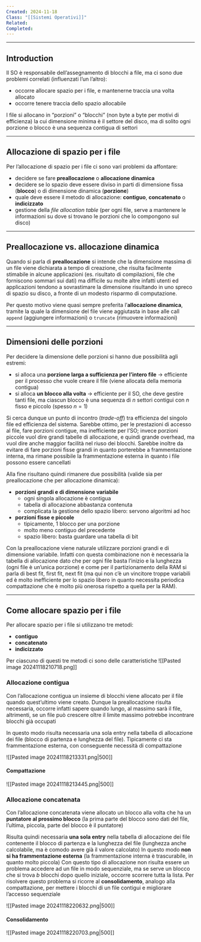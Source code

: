 ```yaml
---
Created: 2024-11-18
Class: "[[Sistemi Operativi]]"
Related: 
Completed:
---
```

---
## Introduction
Il SO è responsabile dell’assegnamento di blocchi a file, ma ci sono due problemi correlati (influenzati l’un l’altro):
- occorre allocare spazio per i file, e mantenerne traccia una volta allocato
- occorre tenere traccia dello spazio allocabile

I file si allocano in “porzioni” o “blocchi” (non byte a byte per motivi di efficienza) la cui dimensione minima è il settore del disco, ma di solito ogni porzione o blocco è una sequenza contigua di settori

---
## Allocazione di spazio per i file
Per l’allocazione di spazio per i file ci sono vari problemi da affontare:
- decidere se fare **preallocazione** o **allocazione dinamica**
- decidere se lo spazio deve essere diviso in parti di dimensione fissa (**blocco**) o di dimensione dinamica (**porzione**)
- quale deve essere il metodo di allocazione: **contiguo**, **concatenato** o **indicizzato**
- gestione della *file allocation table* (per ogni file, serve a mantenere le informazioni su dove si trovano le porzioni che lo compongono sul disco)

---
## Preallocazione vs. allocazione dinamica
Quando si parla di **preallocazione** si intende che la dimensione massima di un file viene dichiarata a tempo di creazione, che risulta facilmente stimabile in alcune applicazioni (es. risultato di compilazioni, file che forniscono sommari sui dati) ma difficile su molte altre infatti utenti ed applicazioni tendono a sovrastimare la dimensione risultando in uno spreco di spazio su disco, a fronte di un modesto risparmo di computazione.

Per questo motivo viene quasi sempre preferita l’**allocazione dinamica**, tramite la quale la dimensione del file viene aggiutasta in base alle call `append` (aggiungere informazioni) o `truncate` (rimuovere informazioni)

---
## Dimensioni delle porzioni
Per decidere la dimensione delle porzioni si hanno due possibilità agli estremi:
- si alloca una **porzione larga a sufficienza per l’intero file** → efficiente per il processo che vuole creare il file (viene allocata della memoria contigua)
- si alloca **un blocco alla volta** → efficiente per il SO, che deve gestire tanti file, ma ciascun blocco è una sequenza di $n$ settori contigui con $n$ fisso e piccolo (spesso $n=1$)

Si cerca dunque un punto di incontro (*trade-off*) tra efficienza del singolo file ed efficienza del sistema.
Sarebbe ottimo, per le prestazioni di accesso al file, fare porzioni contigue, ma inefficiente per l’SO; invece porzioni piccole vuol dire grandi tabelle di allocazione, e quindi grande overhead, ma vuol dire anche maggior facilità nel riuso dei blocchi.
Sarebbe inoltre da evitare di fare porzioni fisse grandi in quanto porterebbe a frammentazione interna, ma rimane possibile la frammentazione esterna in quanto i file possono essere cancellati

Alla fine risultano quindi rimanere due possibilità (valide sia per preallocazione che per allocazione dinamica):
- **porzioni grandi e di dimensione variabile**
	- ogni singola allocazione è contigua
	- tabella di allocazione abbastanza contenuta
	- complicata la gestione dello spazio libero: servono algoritmi ad hoc
- **porzioni fisse e piccole**
	- tipicamente, 1 blocco per una porzione
	- molto meno contiguo del precedente
	- spazio libero: basta guardare una tabella di bit

Con la preallocazione viene naturale utilizzare porzioni grandi e di dimensione variabile. Infatti con questa combinazione non è necessaria la tabella di allocazione dato che per ogni file basta l’inizio e la lunghezza (ogni file è un’unica porzione) e come per il partizionamento della RAM si parla di best fit, first fit, next fit (ma qui non c’è un vincitore troppe variabili ed è molto inefficiente per lo spazio libero in quanto necessita periodica compattazione che è molto più onerosa rispetto a quella per la RAM).

---
## Come allocare spazio per i file
Per allocare spazio per i file si utilizzano tre metodi:
- **contiguo**
- **concatenato**
- **indicizzato**

 Per ciascuno di questi tre metodi ci sono delle caratteristiche
 ![[Pasted image 20241118210718.png]]
### Allocazione contigua
Con l’allocazione contigua un insieme di blocchi viene allocato per il file quando quest’ultimo viene creato. Dunque la preallocazione risulta necessaria, occorre infatti sapere quando lungo, al massimo sarà il file, altrimenti, se un file può crescere oltre il limite massimo potrebbe incontrare blocchi già occupati

In questo modo risulta necessaria una sola entry nella tabella di allocazione dei file (blocco di partenza e lunghezza del file).
Tipicamente ci sta frammentazione esterna, con conseguente necessità di compattazione

![[Pasted image 20241118213331.png|500]]

#### Compattazione
![[Pasted image 20241118213445.png|500]]

### Allocazione concatenata
Con l’allocazione concatenata viene allocato un blocco alla volta che ha un **puntatore al prossimo blocco** (la prima parte del blocco sono dati del file, l’ultima, piccola, parte del blocco è il puntatore)

Risulta quindi necessaria **una sola entry** nella tabella di allocazione dei file contenente il blocco di partenza e la lunghezza del file (lunghezza anche calcolabile, ma è comodo avere già il valore calcolato)
In questo modo **non si ha frammentazione esterna** (la frammentazione interna è trascurabile, in quanto molto piccola)
Con questo tipo di allocazione non risulta essere un problema accedere ad un file in modo sequenziale, ma se serve un blocco che si trova $b$ blocchi dopo quello iniziale, occorre scorrere tutta la lista. Per risolvere questo problema si ricorre al **consolidamento**, analogo alla compattazione, per mettere i blocchi di un file contigui e migliorare l’accesso sequenziale

![[Pasted image 20241118220632.png|500]]

#### Consolidamento
![[Pasted image 20241118220703.png|500]]
